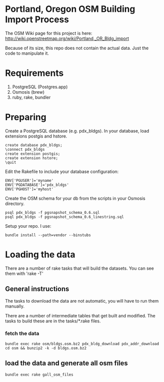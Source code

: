 Portland, Oregon OSM Building Import Process
=============

The OSM Wiki page for this project is here: http://wiki.openstreetmap.org/wiki/Portland,_OR_Bldg_import

Because of its size, this repo does not contain the actual data. Just the code to manipulate it.

Requirements
============

1. PostgreSQL (Postgres.app)
2. Osmosis (brew)
3. ruby, rake, bundler


Preparing
=========

Create a PostgreSQL database (e.g. pdx_bldgs). In your database, load extensions postgis and hstore. 
```
create database pdx_bldgs;
\connect pdx_bldgs
create extension postgis;
create extension hstore;
\quit
```

Edit the Rakefile to include your database configuration:

```
ENV['PGUSER']='myname'
ENV['PGDATABASE']='pdx_bldgs'
ENV['PGHOST']='myhost'
```

Create the OSM schema for your db from the scripts in your Osmosis directory.
```
psql pdx_bldgs -f pgsnapshot_schema_0.6.sql
psql pdx_bldgs -f pgsnapshot_schema_0.6_linestring.sql
```

Setup your repo. I use:

`bundle install --path=vendor --binstubs`

Loading the data
================

There are a number of rake tasks that will build the datasets.
You can see them with 'rake -T'

## General instructions

The tasks to download the data are not automatic, you will have to run them manually.

There are a number of intermediate tables that get built and modified. The tasks to build these are in the tasks/*.rake files.

### fetch the data

```
bundle exec rake osm/bldgs.osm.bz2 pdx_bldg_download pdx_addr_download
cd osm && bunzip2 -k -d bldgs.osm.bz2
```

## load the data and generate all osm files
```
bundle exec rake gall_osm_files
```



